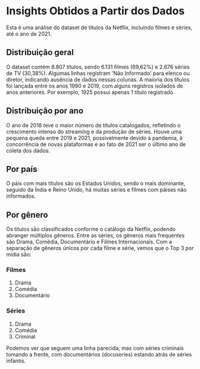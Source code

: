 # Insights Obtidos a Partir dos Dados
Esta é uma análise do dataset de títulos da Netflix, incluindo filmes e séries, até o ano de 2021.

## Distribuição geral
O dataset contém 8.807 títulos, sendo 6.131 filmes (69,62%) e 2.676 séries de TV (30,38%). Algumas linhas registram 'Não Informado' para elenco ou diretor, indicando ausência de dados nessas colunas.
A maioria dos títulos foi lançada entre os anos 1990 e 2019, com alguns registros isolados de anos anteriores. Por exemplo, 1925 possui apenas 1 título registrado.

## Distribuição por ano
O ano de 2018 teve o maior número de títulos catalogados, refletindo o crescimento intenso do streaming e da produção de séries. Houve uma pequena queda entre 2019 e 2021, possivelmente devido à pandemia, à concorrência de novas plataformas e ao fato de 2021 ser o último ano de coleta dos dados.

## Por país
O páis com mais títulos são os Estados Unidos, sendo o mais dominante, seguido da Índia e Reino Unido, há muitas séries e filmes com páises não informados.

## Por gênero
Os títulos são classificados conforme o catálogo da Netflix, podendo abranger múltiplos gêneros. Entre as séries, os gêneros mais frequentes são Drama, Comédia, Documentário e Filmes Internacionais.
Com a separação de gêneros únicos por cada filme e série, vemos que o Top 3 por mídia são:

### Filmes
<ol>
<li>Drama</li>
<li>Comédia</li>
<li>Documentário</li>
</ol>

### Séries
<ol>
<li>Drama</li>
<li>Comédia</li>
<li>Criminal</li>
</ol>

Podemos ver que seguem uma linha parecida, mas com séries criminais tomando a frente, com documentários (docuseries) estando atrás de séries infantis.

